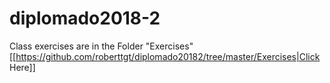 # diplomado2018-2


Class exercises are in the Folder "Exercises" [[https://github.com/roberttgt/diplomado20182/tree/master/Exercises|Click Here]]
